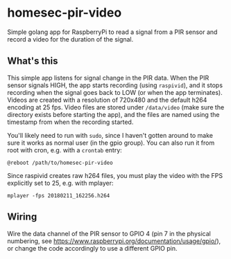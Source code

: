# homesec-pir-video

Simple golang app for RaspberryPi to read a signal from a PIR sensor and record a video for the duration of the signal.

## What's this

This simple app listens for signal change in the PIR data. When the PIR sensor signals HIGH, the app starts recording (using `raspivid`), and it stops recording when the signal goes back to LOW (or when the app terminates). Videos are created with a resolution of 720x480 and the default h264 encoding at 25 fps. Video files are stored under `/data/video` (make sure the directory exists before starting the app), and the files are named using the timestamp from when the recording started.

You'll likely need to run with `sudo`, since I haven't gotten around to make sure it works as normal user (in the gpio group). You can also run it from root with cron, e.g. with a `crontab` entry:

`@reboot /path/to/homesec-pir-video`

Since raspivid creates raw h264 files, you must play the video with the FPS explicitly set to 25, e.g. with mplayer:

`mplayer -fps 20180211_162256.h264`

## Wiring

Wire the data channel of the PIR sensor to GPIO 4 (pin 7 in the physical numbering, see <https://www.raspberrypi.org/documentation/usage/gpio/>), or change the code accordingly to use a different GPIO pin.
